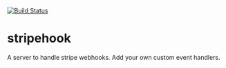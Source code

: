 [![Build Status](https://travis-ci.org/Teamwork/stripehook.svg?branch=master)](https://travis-ci.org/Teamwork/stripehook)
# stripehook

A server to handle stripe webhooks. Add your own custom event handlers.
